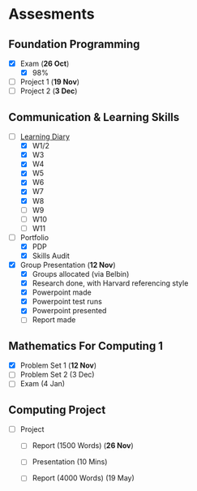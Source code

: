 # Assesments

## Foundation Programming

* [x] Exam \(**26 Oct**\)
  * [x] 98%
* [ ] Project 1 \(**19 Nov**\)
* [ ] Project 2 \(**3 Dec**\)

## Communication & Learning Skills

* [ ] [Learning Diary](learning-diary/)
  * [x] W1/2
  * [x] W3
  * [x] W4
  * [x] W5
  * [x] W6
  * [x] W7
  * [x] W8
  * [ ] W9
  * [ ] W10
  * [ ] W11
* [ ] Portfolio
  * [x] PDP
  * [x] Skills Audit
* [x] Group Presentation \(**12 Nov**\)
  * [x] Groups allocated \(via Belbin\)
  * [x] Research done, with Harvard referencing style
  * [x] Powerpoint made
  * [x] Powerpoint test runs
  * [x] Powerpoint presented
  * [ ] Report made

## Mathematics For Computing 1

* [x] Problem Set 1 \(**12 Nov**\)
* [ ] Problem Set 2 \(3 Dec\)
* [ ] Exam \(4 Jan\)

## Computing Project

* [ ] Project
  * [ ] Report \(1500 Words\) \(**26 Nov**\)
  * [ ] Presentation \(10 Mins\) 
  * [ ] Report \(4000 Words\) \(19 May\)

